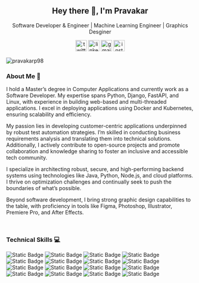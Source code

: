 <h2 align="center"> Hey there 👋, I'm Pravakar </h2>

<p align="center">Software Developer & Engineer | Machine Learning Engineer | Graphics Desginer</p>

<p align="center">
  <a href="https://twitter.com/_pravakar_"><img width="30" height="30" src="https://img.icons8.com/ios/50/twitterx--v2.png" alt="twitter"/></a>
  <a href="https://www.linkedin.com/in/pravakar-paltasingh-0b5a661a5/"><img width="30" height="30" src="https://img.icons8.com/fluency/48/linkedin.png" alt="linkedin"/></a>
  <a href="mailto:paltasingh10@gmail.com"><img width="30" height="30" src="https://img.icons8.com/color/48/gmail-new.png" alt="gmail-new"/></a>
  <a href="https://www.instagram.com/pravakarpaltasingh_/"><img width="30" height="30" src="https://img.icons8.com/fluency/48/instagram-new.png" alt="instagram"/></a>
</p>

</hr>
<p align="left"> <img src="https://komarev.com/ghpvc/?username=pravakarp98&label=Profile%20views&color=0e75b6&style=flat" alt="pravakarp98" /> </p>

<h3>About Me 👨 </h3>
<p>
I hold a Master’s degree in Computer Applications and currently work as a Software Developer. My expertise spans Python, Django, FastAPI, and Linux, with experience in building web-based and multi-threaded applications. I excel in deploying applications using Docker and Kubernetes, ensuring scalability and efficiency.

My passion lies in developing customer-centric applications underpinned by robust test automation strategies. I’m skilled in conducting business requirements analysis and translating them into technical solutions. Additionally, I actively contribute to open-source projects and promote collaboration and knowledge sharing to foster an inclusive and accessible tech community.

I specialize in architecting robust, secure, and high-performing backend systems using technologies like Java, Python, Node.js, and cloud platforms. I thrive on optimization challenges and continually seek to push the boundaries of what’s possible.

Beyond software development, I bring strong graphic design capabilities to the table, with proficiency in tools like Figma, Photoshop, Illustrator, Premiere Pro, and After Effects.
</p>

</br>
</hr>

<h3>Technical Skills 💻 </h3>
<p align="left">
  <img alt="Static Badge" src="https://img.shields.io/badge/python-blue?style=for-the-badge&logo=python&logoColor=white">
  <img alt="Static Badge" src="https://img.shields.io/badge/fastapi-darkcyan?style=for-the-badge&logo=fastapi&logoColor=white">
  <img alt="Static Badge" src="https://img.shields.io/badge/django-darkgreen?style=for-the-badge&logo=django&logoColor=white">
  <img alt="Static Badge" src="https://img.shields.io/badge/flask-grey?style=for-the-badge&logo=flask&logoColor=white">
  <img alt="Static Badge" src="https://img.shields.io/badge/rabbitmq-orange?style=for-the-badge&logo=rabbitmq&logoColor=white">
  <img alt="Static Badge" src="https://img.shields.io/badge/redis-red?style=for-the-badge&logo=redis&logoColor=white">
  <img alt="Static Badge" src="https://img.shields.io/badge/mongodb-darkgreen?style=for-the-badge&logo=mongodb&logoColor=white">
  <img alt="Static Badge" src="https://img.shields.io/badge/postgresql-blue?style=for-the-badge&logo=postgresql&logoColor=white">
  <img alt="Static Badge" src="https://img.shields.io/badge/elasticsearch-blue?style=for-the-badge&logo=elasticsearch&logoColor=white">
  <img alt="Static Badge" src="https://img.shields.io/badge/sentry-deeppink?style=for-the-badge&logo=sentry&logoColor=white">
  <img alt="Static Badge" src="https://img.shields.io/badge/kibana-skyblue?style=for-the-badge&logo=kibana&logoColor=white">
  <img alt="Static Badge" src="https://img.shields.io/badge/docker-blue?style=for-the-badge&logo=docker&logoColor=white">
  <img alt="Static Badge" src="https://img.shields.io/badge/kubernetes-blue?style=for-the-badge&logo=kubernetes&logoColor=white">
  <img alt="Static Badge" src="https://img.shields.io/badge/linux-yellow?style=for-the-badge&logo=linux&logoColor=white">
  <img alt="Static Badge" src="https://img.shields.io/badge/github-grey?style=for-the-badge&logo=github&logoColor=white">
  <img alt="Static Badge" src="https://img.shields.io/badge/postman-orange?style=for-the-badge&logo=postman&logoColor=white">
</p>
